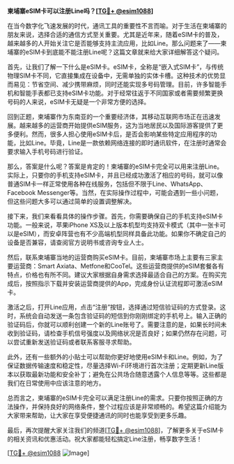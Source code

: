 **柬埔寨eSIM卡可以注册Line吗？[[TG💪+ @esim1088](https://t.me/s/esim1088)]**

在当今数字化飞速发展的时代，通讯工具的重要性不言而喻。对于生活在柬埔寨的朋友来说，选择合适的通信方式至关重要。尤其是近年来，随着eSIM卡的普及，越来越多的人开始关注它是否能够支持主流应用，比如Line。那么问题来了——柬埔寨的eSIM卡到底能不能注册Line呢？这篇文章就来给大家详细解答这个疑问。

首先，让我们了解一下什么是eSIM卡。eSIM卡，全称是“嵌入式SIM卡”，与传统物理SIM卡不同，它直接集成在设备中，无需单独的实体卡槽。这种技术的优势显而易见：节省空间、减少携带麻烦，同时还能实现多号码管理。目前，许多智能手机和智能手表都已支持eSIM卡功能。对于经常往返于不同国家或者需要频繁更换号码的人来说，eSIM卡无疑是一个非常方便的选择。

回到正题，柬埔寨作为东南亚的一个重要经济体，其移动互联网市场正在迅速发展。越来越多的运营商开始提供eSIM服务，这为当地居民以及国际游客提供了更多便利。然而，很多人担心使用eSIM卡后，是否会影响某些特定应用程序的功能，比如Line。毕竟，Line是一款依赖网络连接的即时通讯软件，在注册时通常会要求输入手机号码进行验证。

那么，答案是什么呢？答案是肯定的！柬埔寨的eSIM卡完全可以用来注册Line。实际上，只要你的手机支持eSIM卡，并且已经成功激活了相应的号码，就可以像普通SIM卡一样正常使用各种在线服务，包括但不限于Line、WhatsApp、Facebook Messenger等。当然，在实际操作过程中，可能会遇到一些小问题，但这些问题大多可以通过简单的设置调整解决。

接下来，我们来看看具体的操作步骤。首先，你需要确保自己的手机支持eSIM卡功能。一般来说，苹果iPhone XS及以上版本机型均支持双卡模式（其中一张卡可以是eSIM），而安卓阵营也有不少高端机型同样具备此功能。如果你不确定自己的设备是否兼容，请查阅官方说明书或咨询专业人士。

然后，联系柬埔寨当地的运营商购买eSIM卡。目前，柬埔寨市场上主要有三家主要运营商：Smart Axiata、Metfone和CooTel。这些运营商提供的eSIM套餐各有特点，价格也有所不同。建议大家根据自身需求选择最适合自己的方案。在购买完成后，按照指示下载并安装运营商提供的App，完成身份认证流程即可激活eSIM卡。

激活之后，打开Line应用，点击“注册”按钮，选择通过短信验证码的方式登录。这时，系统会自动发送一条包含验证码的短信到你刚刚绑定的手机号上。输入正确的验证码后，你就可以顺利创建一个新的Line账号了。需要注意的是，如果长时间未收到验证码，请检查手机信号强度以及网络状况是否良好；如果仍然存在问题，可以尝试重新发送验证码或者联系客服寻求帮助。

此外，还有一些额外的小贴士可以帮助你更好地使用eSIM卡和Line。例如，为了保证数据传输速度和稳定性，尽量选择Wi-Fi环境进行首次注册；定期更新Line版本以获取最新功能和安全补丁；避免在公共场合随意透露个人信息等等。这些都是我们在日常使用中应该注意的地方。

总而言之，柬埔寨的eSIM卡完全可以满足注册Line的需求。只要你按照正确的方法操作，并保持良好的网络条件，整个过程应该是非常顺畅的。希望这篇介绍能为大家带来帮助，让大家在享受便捷通讯的同时也能享受到更多乐趣。

最后，再次提醒大家关注我们的频道[[TG💪+ @esim1088](https://t.me/s/esim1088)]，了解更多关于eSIM卡的相关资讯和优惠活动。祝大家都能轻松搞定Line注册，畅享数字生活！

[[TG💪+ @esim1088](https://t.me/s/esim1088) ![Image](https://i.postimg.cc/4NQfJmqS/Snipaste-2025-05-13-00-14-12.png)]